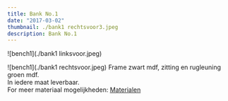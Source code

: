 ```yaml
---
title: Bank No.1
date: "2017-03-02"
thumbnail: ./bank1 rechtsvoor3.jpeg
description: Bank No.1
---
```


<div class="kg-card kg-image-card kg-width-wide">

![bench1](./bank1 linksvoor.jpeg)

</div>


<div class="kg-card kg-image-card kg-width-wide">

![bench1](./bank1 rechtsvoor.jpeg)
Frame zwart mdf, zitting en rugleuning groen mdf. <br>
In iedere maat leverbaar. <br>
For meer materiaal mogelijkheden: [Materialen](http://amsterdamfurniturelab.nl/nl/materials)
</div>
